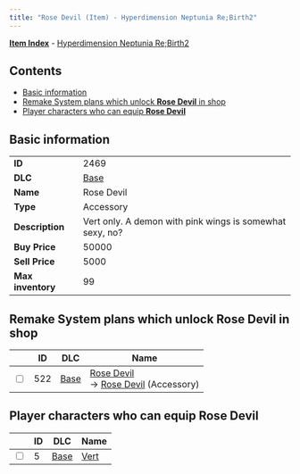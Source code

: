```yaml
---
title: "Rose Devil (Item) - Hyperdimension Neptunia Re;Birth2"
---
```


[**Item Index**](/neptunia/rb2/item/index.html) - [Hyperdimension Neptunia Re;Birth2](/neptunia/rb2)

## Contents

- [Basic information](#basic-information)
- [Remake System plans which unlock **Rose Devil** in shop](#remake-system-plans-which-unlock-rose-devil-in-shop)
- [Player characters who can equip **Rose Devil**](#player-characters-who-can-equip-rose-devil)

## Basic information

|   |   |
| -- | -- |
| **ID** | 2469 |
| **DLC** | [Base](/neptunia/rb2/dlc/0-base.html) |
| **Name** | Rose Devil |
| **Type** | Accessory |
| **Description** | Vert only. A demon with pink wings is somewhat sexy, no? |
| **Buy Price** | 50000 |
| **Sell Price** | 5000 |
| **Max inventory** | 99 |

## Remake System plans which unlock **Rose Devil** in shop

|    | ID | DLC | Name |
| -- | -- | --- | ---- |
| <input type="checkbox" id="rb2-remake-0-522" class="trackbox" /> | 522 | [Base](/neptunia/rb2/dlc/0-base.html) | [Rose Devil](/neptunia/rb2/remake/0-522-rose-devil.html)<br />→ [Rose Devil](/neptunia/rb2/item/0-2469-rose-devil.html) (Accessory) |

## Player characters who can equip **Rose Devil**

|    | ID | DLC | Name |
| -- | -- | --- | ---- |
| <input type="checkbox" id="rb2-player-0-5" class="trackbox" /> | 5 | [Base](/neptunia/rb2/dlc/0-base.html) | [Vert](/neptunia/rb2/player/0-5-vert.html) |